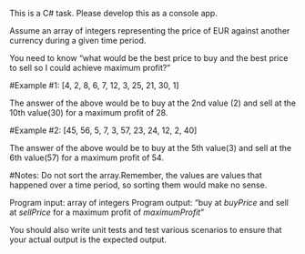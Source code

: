 ﻿This is a C# task. Please develop this as a console app.
    
Assume an array of integers representing the price of EUR against another currency during a given time period.

You need to know “what would be the best price to buy and the best price to sell so I could achieve maximum profit?”

#Example #1:
[4, 2, 8, 6, 7, 12, 3, 25, 21, 30, 1]

The answer of the above would be to buy at the 2nd value (2) and sell at the 10th value(30) for a maximum profit of 28.

#Example #2:
[45, 56, 5, 7, 3, 57, 23, 24, 12, 2, 40]

The answer of the above would be to buy at the 5th value(3) and sell at the 6th value(57) for a maximum profit of 54.

#Notes:
Do not sort the array.Remember, the values are values that happened over a time period, so sorting them would make no sense.

Program input: array of integers
Program output: “buy at *buyPrice* and sell at *sellPrice* for a maximum profit of *maximumProfit*”

You should also write unit tests and test various scenarios to ensure that your actual output is the expected output.